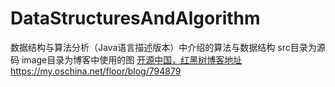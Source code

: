 # DataStructuresAndAlgorithm
数据结构与算法分析（Java语言描述版本）中介绍的算法与数据结构
src目录为源码
image目录为博客中使用的图
[开源中国，红黑树博客地址https://my.oschina.net/floor/blog/794879](https://my.oschina.net/floor/blog/794879)
